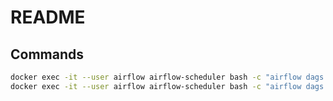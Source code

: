 # README

## Commands
```bash
docker exec -it --user airflow airflow-scheduler bash -c "airflow dags list"
docker exec -it --user airflow airflow-scheduler bash -c "airflow dags list-import-errors"
```